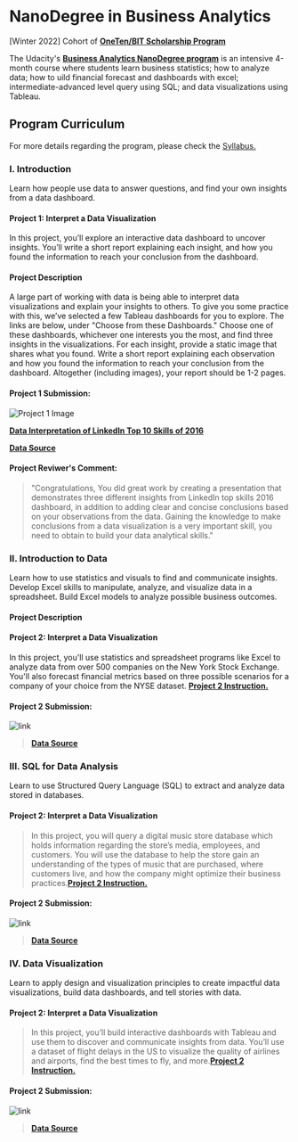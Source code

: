 # NanoDegree in Business Analytics

[Winter 2022] Cohort of **[OneTen/BIT Scholarship Program](https://www.udacity.com/scholarships/oneten-bit-scholarship)**

The Udacity's **[Business Analytics NanoDegree program](https://www.udacity.com/course/business-analytics-nanodegree--nd098)** is an intensive 4-month course where students learn business statistics; how to analyze data; how to uild financial forecast and dashboards with excel; intermediate-advanced level query using SQL; and data visualizations using Tableau.




## Program Curriculum
For more details regarding the program, please check the [Syllabus.](Business-Analytics-Nanodegree-Program-Syllabus-2.0.pdf)




### I. Introduction
Learn how people use data to answer questions, and find your own insights from a data dashboard.


#### Project 1: Interpret a Data Visualization
In this project, you’ll explore an interactive data dashboard to uncover insights. You’ll write a short report explaining each insight, and how you found the information to reach your conclusion from the dashboard.


#### Project Description
A large part of working with data is being able to interpret data visualizations and explain your insights to others. To give you some practice with this, we’ve selected a few Tableau dashboards for you to explore. The links are below, under "Choose from these Dashboards." Choose one of these dashboards, whichever one interests you the most, and find three insights in the visualizations. For each insight, provide a static image that shares what you found. Write a short report explaining each observation and how you found the information to reach your conclusion from the dashboard. Altogether (including images), your report should be 1-2 pages.


#### Project 1 Submission:

![Project 1 Image](https://user-images.githubusercontent.com/118230471/213973443-f64bb0cc-6274-442d-a930-3951d091a895.png)

**[Data Interpretation of LinkedIn Top 10 Skills of 2016](https://github.com/Hishamdmacaraya/NanoDegree-Business-Analytics/blob/main/Project-1-Data-Visualization-Interpretation/Data%20Interpretation%20of%20LinkedIn%20Top%2010%20Skills%20of%202016.pdf)**

**[Data Source](https://github.com/Hishamdmacaraya/NanoDegree-Business-Analytics/blob/main/Project-1-Data-Visualization-Interpretation/Data-Visualization-Source)**


#### Project Reviwer's Comment:
>"Congratulations, You did great work by creating a presentation that demonstrates three different insights from LinkedIn top skills 2016 dashboard, in addition to adding clear and concise conclusions based on your observations from the data. Gaining the knowledge to make conclusions from a data visualization is a very important skill, you need to obtain to build your data analytical skills."




### II. Introduction to Data
Learn how to use statistics and visuals to find and communicate insights. Develop Excel skills to manipulate, analyze, and visualize data in a spreadsheet. Build Excel models to analyze possible business outcomes.


#### Project Description


#### Project 2: Interpret a Data Visualization
In this project, you'll use statistics and spreadsheet programs like Excel to analyze data from over 500 companies on the New York Stock Exchange. You'll also forecast financial metrics based on three possible scenarios for a company of your choice from the NYSE dataset. **[Project 2 Instruction.]()**


#### Project 2 Submission:

![link]()

>**[]()**

>**[Data Source]()**


### III. SQL for Data Analysis
Learn to use Structured Query Language (SQL) to extract and analyze data stored in databases.

#### Project 2: Interpret a Data Visualization
>In this project, you will query a digital music store database which holds information regarding the store’s media, employees, and customers. You will use the database to help the store gain an understanding of the types of music that are purchased, where customers live, and how the company might optimize their business practices.**[Project 2 Instruction.]()**

#### Project 2 Submission:

![link]()

>**[]()**

>**[Data Source]()**


### IV. Data Visualization
Learn to apply design and visualization principles to create impactful data visualizations, build data dashboards, and tell stories with data.

#### Project 2: Interpret a Data Visualization
>In this project, you’ll build interactive dashboards with Tableau and use them to discover and communicate insights from data. You’ll use a dataset of flight delays in the US to visualize the quality of airlines and airports, find the best times to fly, and more.**[Project 2 Instruction.]()**

#### Project 2 Submission:

![link]()

>**[]()**

>**[Data Source]()**

